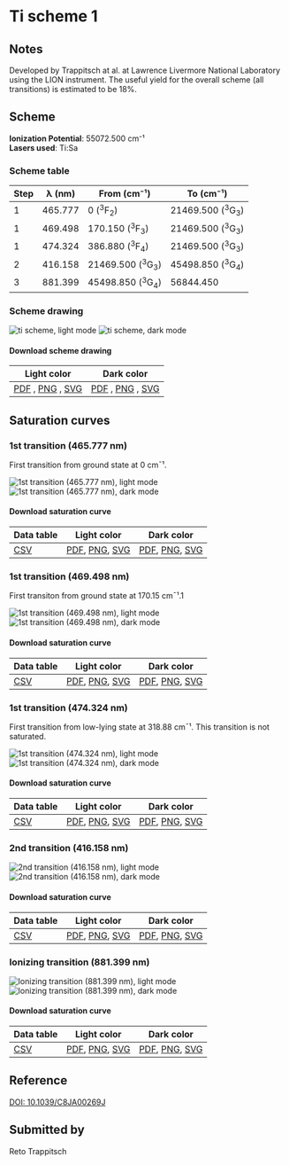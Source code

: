 # Ti scheme 1

## Notes

Developed by Trappitsch at al. at Lawrence Livermore National Laboratory using the LION instrument. The useful yield for the overall scheme (all transitions) is estimated to be 18%.



## Scheme

**Ionization Potential**: 55072.500 cm⁻¹  
**Lasers used**: Ti:Sa

### Scheme table

| Step | λ (nm)  |        From (cm⁻¹)        |         To (cm⁻¹)         |
| ---- | ------- | ------------------------- | ------------------------- |
| 1    | 465.777 | 0 ($^{3}$F$_{2}$)         | 21469.500 ($^{3}$G$_{3}$) |
| 1    | 469.498 | 170.150 ($^{3}$F$_{3}$)   | 21469.500 ($^{3}$G$_{3}$) |
| 1    | 474.324 | 386.880 ($^{3}$F$_{4}$)   | 21469.500 ($^{3}$G$_{3}$) |
| 2    | 416.158 | 21469.500 ($^{3}$G$_{3}$) | 45498.850 ($^{3}$G$_{4}$) |
| 3    | 881.399 | 45498.850 ($^{3}$G$_{4}$) | 56844.450                 |


### Scheme drawing

![ti scheme, light mode](ti-001/ti-001-light.png#only-light)
![ti scheme, dark mode](ti-001/ti-001-dark-web.png#only-dark)

#### Download scheme drawing

|                                            Light color                                            |                                           Dark color                                           |
| ------------------------------------------------------------------------------------------------- | ---------------------------------------------------------------------------------------------- |
| [PDF](ti-001/ti-001-light.pdf) , [PNG](ti-001/ti-001-light.png) , [SVG](ti-001/ti-001-light.svg)  | [PDF](ti-001/ti-001-dark.pdf) , [PNG](ti-001/ti-001-dark.png) , [SVG](ti-001/ti-001-dark.svg)  |


## Saturation curves

### 1st transition (465.777 nm)

First transition from ground state at 0 cm¯¹.

![1st transition (465.777 nm), light mode](ti-001/sat-0-light.png#only-light)
![1st transition (465.777 nm), dark mode](ti-001/sat-0-dark-web.png#only-dark)


#### Download saturation curve

|             Data table             |                                         Light color                                         |                                        Dark color                                        |
| ---------------------------------- | ------------------------------------------------------------------------------------------- | ---------------------------------------------------------------------------------------- |
| [CSV](ti-001/sat-0-data-table.csv) | [PDF](ti-001/sat-0-light.pdf), [PNG](ti-001/sat-0-light.png), [SVG](ti-001/sat-0-light.svg) | [PDF](ti-001/sat-0-dark.pdf), [PNG](ti-001/sat-0-dark.png), [SVG](ti-001/sat-0-dark.svg) |


### 1st transition (469.498 nm)

First transiton from ground state at 170.15 cm¯¹.1

![1st transition (469.498 nm), light mode](ti-001/sat-1-light.png#only-light)
![1st transition (469.498 nm), dark mode](ti-001/sat-1-dark-web.png#only-dark)


#### Download saturation curve

|             Data table             |                                         Light color                                         |                                        Dark color                                        |
| ---------------------------------- | ------------------------------------------------------------------------------------------- | ---------------------------------------------------------------------------------------- |
| [CSV](ti-001/sat-1-data-table.csv) | [PDF](ti-001/sat-1-light.pdf), [PNG](ti-001/sat-1-light.png), [SVG](ti-001/sat-1-light.svg) | [PDF](ti-001/sat-1-dark.pdf), [PNG](ti-001/sat-1-dark.png), [SVG](ti-001/sat-1-dark.svg) |


### 1st transition (474.324 nm)

First transition from low-lying state at 318.88 cm¯¹. This transition is not saturated.

![1st transition (474.324 nm), light mode](ti-001/sat-2-light.png#only-light)
![1st transition (474.324 nm), dark mode](ti-001/sat-2-dark-web.png#only-dark)


#### Download saturation curve

|             Data table             |                                         Light color                                         |                                        Dark color                                        |
| ---------------------------------- | ------------------------------------------------------------------------------------------- | ---------------------------------------------------------------------------------------- |
| [CSV](ti-001/sat-2-data-table.csv) | [PDF](ti-001/sat-2-light.pdf), [PNG](ti-001/sat-2-light.png), [SVG](ti-001/sat-2-light.svg) | [PDF](ti-001/sat-2-dark.pdf), [PNG](ti-001/sat-2-dark.png), [SVG](ti-001/sat-2-dark.svg) |


### 2nd transition (416.158 nm)



![2nd transition (416.158 nm), light mode](ti-001/sat-3-light.png#only-light)
![2nd transition (416.158 nm), dark mode](ti-001/sat-3-dark-web.png#only-dark)


#### Download saturation curve

|             Data table             |                                         Light color                                         |                                        Dark color                                        |
| ---------------------------------- | ------------------------------------------------------------------------------------------- | ---------------------------------------------------------------------------------------- |
| [CSV](ti-001/sat-3-data-table.csv) | [PDF](ti-001/sat-3-light.pdf), [PNG](ti-001/sat-3-light.png), [SVG](ti-001/sat-3-light.svg) | [PDF](ti-001/sat-3-dark.pdf), [PNG](ti-001/sat-3-dark.png), [SVG](ti-001/sat-3-dark.svg) |


### Ionizing transition (881.399 nm)



![Ionizing transition (881.399 nm), light mode](ti-001/sat-4-light.png#only-light)
![Ionizing transition (881.399 nm), dark mode](ti-001/sat-4-dark-web.png#only-dark)


#### Download saturation curve

|             Data table             |                                         Light color                                         |                                        Dark color                                        |
| ---------------------------------- | ------------------------------------------------------------------------------------------- | ---------------------------------------------------------------------------------------- |
| [CSV](ti-001/sat-4-data-table.csv) | [PDF](ti-001/sat-4-light.pdf), [PNG](ti-001/sat-4-light.png), [SVG](ti-001/sat-4-light.svg) | [PDF](ti-001/sat-4-dark.pdf), [PNG](ti-001/sat-4-dark.png), [SVG](ti-001/sat-4-dark.svg) |




## Reference

[DOI: 10.1039/C8JA00269J](https://doi.org/10.1039/C8JA00269J)



## Submitted by

Reto Trappitsch

